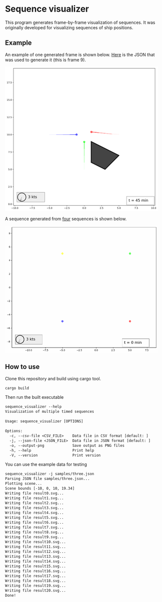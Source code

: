 # Sequence visualizer

This program generates frame-by-frame visualization of sequences. It was originally developed for visualizing sequences of ship positions.

## Example

An example of one generated frame is shown below. [Here](https://raw.githubusercontent.com/GertKanter/sequence_visualizer/develop/samples/three.json) is the JSON that was used to generate it (this is frame 9).

![Example frame](./assets/example.svg)

A sequence generated from [four](https://raw.githubusercontent.com/GertKanter/sequence_visualizer/develop/samples/four.json) sequences is shown below.

![Example sequence](./assets/sequence.gif)

## How to use

Clone this repository and build using cargo tool.

```
cargo build
```

Then run the built executable

```
sequence_visualizer --help
Visualization of multiple timed sequences

Usage: sequence_visualizer [OPTIONS]

Options:
  -c, --csv-file <CSV_FILE>    Data file in CSV format [default: ]
  -j, --json-file <JSON_FILE>  Data file in JSON format [default: ]
  -o, --output-png             Save output as PNG files
  -h, --help                   Print help
  -V, --version                Print version
```

You can use the example data for testing

```
sequence_visualizer -j samples/three.json
Parsing JSON file samples/three.json...
Plotting scene...
Scene bounds [-10, 0, 10, 19.34]
Writing file result0.svg...
Writing file result1.svg...
Writing file result2.svg...
Writing file result3.svg...
Writing file result4.svg...
Writing file result5.svg...
Writing file result6.svg...
Writing file result7.svg...
Writing file result8.svg...
Writing file result9.svg...
Writing file result10.svg...
Writing file result11.svg...
Writing file result12.svg...
Writing file result13.svg...
Writing file result14.svg...
Writing file result15.svg...
Writing file result16.svg...
Writing file result17.svg...
Writing file result18.svg...
Writing file result19.svg...
Writing file result20.svg...
Done!
```
